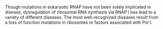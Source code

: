 Though mutations in eukaryotic RNAP have not been solely implicated in disease, dysregulation of ribosomal RNA synthesis via RNAP I has lead to a variety of different diseases. The most well-recognized diseases result from a loss of function mutations in ribosomes or factors associated with Pol I.